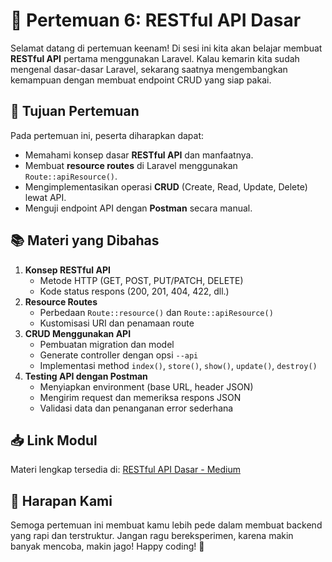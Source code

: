 # 📝 Pertemuan 6: RESTful API Dasar

Selamat datang di pertemuan keenam! Di sesi ini kita akan belajar membuat **RESTful API** pertama menggunakan Laravel. Kalau kemarin kita sudah mengenal dasar-dasar Laravel, sekarang saatnya mengembangkan kemampuan dengan membuat endpoint CRUD yang siap pakai.

## 🎯 Tujuan Pertemuan

Pada pertemuan ini, peserta diharapkan dapat:

-   Memahami konsep dasar **RESTful API** dan manfaatnya.
-   Membuat **resource routes** di Laravel menggunakan `Route::apiResource()`.
-   Mengimplementasikan operasi **CRUD** (Create, Read, Update, Delete) lewat API.
-   Menguji endpoint API dengan **Postman** secara manual.

## 📚 Materi yang Dibahas

1. **Konsep RESTful API**
    - Metode HTTP (GET, POST, PUT/PATCH, DELETE)
    - Kode status respons (200, 201, 404, 422, dll.)
2. **Resource Routes**
    - Perbedaan `Route::resource()` dan `Route::apiResource()`
    - Kustomisasi URI dan penamaan route
3. **CRUD Menggunakan API**
    - Pembuatan migration dan model
    - Generate controller dengan opsi `--api`
    - Implementasi method `index()`, `store()`, `show()`, `update()`, `destroy()`
4. **Testing API dengan Postman**
    - Menyiapkan environment (base URL, header JSON)
    - Mengirim request dan memeriksa respons JSON
    - Validasi data dan penanganan error sederhana

## 📥 Link Modul

Materi lengkap tersedia di:
[RESTful API Dasar - Medium](https://medium.com/amcc-amikom/ngulik-restful-api-dari-nol-sampai-crud-jalan-8a288c44a0cb)

## 🌟 Harapan Kami

Semoga pertemuan ini membuat kamu lebih pede dalam membuat backend yang rapi dan terstruktur. Jangan ragu bereksperimen, karena makin banyak mencoba, makin jago! Happy coding! 🚀
